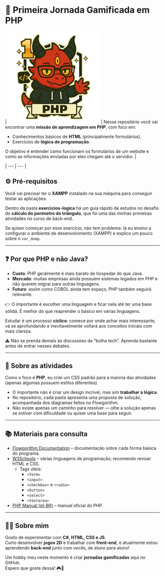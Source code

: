 # 📌 Primeira Jornada Gamificada em PHP

| <img src="./php.png" width="300"/> | Nesse repositório você vai encontrar uma **missão de aprendizagem em PHP**, com foco em:  
- Conhecimentos básicos de **HTML** (principalmente formulários).  
- Exercícios de **lógica de programação**.  

O objetivo é entender como funcionam os formulários de um website e como as informações enviadas por eles chegam até o servidor. |  

| --- | --- |


## ⚙️ Pré-requisitos  

Você vai precisar ter o **XAMPP** instalado na sua máquina para conseguir testar as aplicações.  

Dentro da pasta **exercicios-logica** há um guia rápido de estudos no desafio do **cálculo do perímetro do triângulo**, que foi uma das minhas primeiras atividades no curso de back-end.  

Se quiser começar por esse exercício, não tem problema: lá eu ensino a configurar o ambiente de desenvolvimento (XAMPP) e explico um pouco sobre o `var_dump`.  

---

## ❓ Por que PHP e não Java?  

- **Custo**: PHP geralmente é mais barato de hospedar do que Java.  
- **Mercado**: muitas empresas ainda possuem sistemas legados em PHP e não querem migrar para outras linguagens.  
- **Futuro**: assim como COBOL ainda tem espaço, PHP também seguirá relevante.  

👉 O importante é escolher uma linguagem e ficar nela até ter uma base sólida. É melhor do que reaprender o básico em várias linguagens.  

Estudar é um processo **cíclico**: comece por onde achar mais interessante, vá se aprofundando e inevitavelmente voltará aos conceitos iniciais com mais clareza.  

⚠️ Não se prenda demais às discussões da "bolha tech". Aprenda bastante antes de entrar nesses debates.  

---

## 📝 Sobre as atividades  

Como o foco é **PHP**, eu criei um CSS padrão para a maioria das atividades (apenas algumas possuem estilos diferentes).  

- O importante não é criar um design incrível, mas sim **trabalhar a lógica**.  
- No repositório, cada pasta apresenta uma proposta de solução, acompanhada dos diagramas feitos no Flowgorithm.  
- Não existe apenas um caminho para resolver — olhe a solução apenas se estiver com dificuldade ou quiser uma base para seguir.  

---

## 📚 Materiais para consulta  

- [Flowgorithm Documentation](http://www.flowgorithm.org/documentation/) – documentação sobre cada forma básica do programa.  
- [W3Schools](https://www.w3schools.com/) – várias linguagens de programação; recomendo revisar HTML e CSS.  
  - Tags úteis:  
    - `<form>`  
    - `<input>`  
    - `<checkbox>` e `<radio>`  
    - `<button>`  
    - `<select>`  
    - `<textarea>`  
- [PHP Manual (pt-BR)](https://www.php.net/manual/pt_BR/) – manual oficial do PHP.  

---

## 👨‍💻 Sobre mim  

Gosto de experimentar com **C#, HTML, CSS e JS**.  
Curto desenvolver **jogos 2D** e trabalhar com **front-end**, e atualmente estou aprendendo **back-end** junto com vocês, de aluno para aluno!  

Um hobby meu neste momento é criar **jornadas gamificadas** aqui no GitHub.  
Espero que goste dessa! 🎮🚀  
